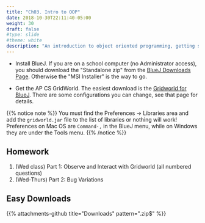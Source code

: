 ```yaml
---
title: "Ch03. Intro to OOP"
date: 2018-10-30T22:11:40-05:00
weight: 30
draft: false
#type: slide
#theme: white
description: "An introduction to object oriented programming, getting started with Java."
---
```


* Install BlueJ. If you are on a school computer (no Administrator access), you should download the "Standalone zip" from the [BlueJ Downloads Page](https://www.bluej.org/versions.html). Otherwise the "MSI Installer" is the way to go.

* Get the AP CS GridWorld. The easiest download is the [Gridworld for BlueJ](https://www.bluej.org/help/ap.html). There are some configurations you can change, see that page for details.

{{% notice note %}}
You must find the Preferences -> Libraries area and add the `gridworld.jar` file to the list of libraries or nothing will work! Preferences on Mac OS are `Command-,` in the BlueJ menu, while on Windows they are under the Tools menu.
{{% /notice %}}

## Homework

1. (Wed class) Part 1: Observe and Interact with Gridworld (all numbered questions)
2. (Wed-Thurs) Part 2: Bug Variations

## Easy Downloads

{{% attachments-github title="Downloads" pattern="\.zip$" %}}

